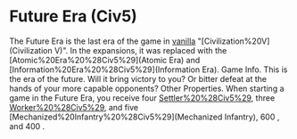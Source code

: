 # Future Era (Civ5)

The Future Era is the last era of the game in [vanilla](vanilla) "[Civilization%20V](Civilization V)". In the expansions, it was replaced with the [Atomic%20Era%20%28Civ5%29](Atomic Era) and [Information%20Era%20%28Civ5%29](Information Era).
Game Info.
This is the era of the future. Will it bring victory to you? Or bitter defeat at the hands of your more capable opponents?
Other Properties.
When starting a game in the Future Era, you receive four [Settler%20%28Civ5%29](Settlers), three [Worker%20%28Civ5%29](Workers), and five [Mechanized%20Infantry%20%28Civ5%29](Mechanized Infantry), 600 , and 400 .